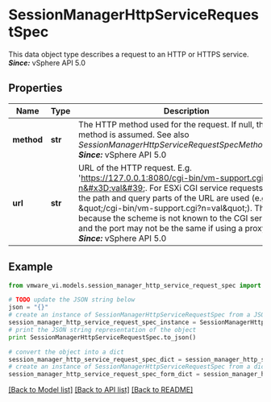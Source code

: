 # SessionManagerHttpServiceRequestSpec

This data object type describes a request to an HTTP or HTTPS service.  ***Since:*** vSphere API 5.0 

## Properties
Name | Type | Description | Notes
------------ | ------------- | ------------- | -------------
**method** | **str** | The HTTP method used for the request.  If null, then any method is assumed.  See also *SessionManagerHttpServiceRequestSpecMethod_enum*.  ***Since:*** vSphere API 5.0  | [optional] 
**url** | **str** | URL of the HTTP request.  E.g. &#39;https://127.0.0.1:8080/cgi-bin/vm-support.cgi?n&#x3D;val&#39;.  For ESXi CGI service requests: - only the path and query parts of the URL are used   (e.g. \&quot;/cgi-bin/vm-support.cgi?n&#x3D;val\&quot;).     This is so because the scheme is not known to the CGI service, and the port may not be the same if using a proxy.  ***Since:*** vSphere API 5.0  | 

## Example

```python
from vmware_vi.models.session_manager_http_service_request_spec import SessionManagerHttpServiceRequestSpec

# TODO update the JSON string below
json = "{}"
# create an instance of SessionManagerHttpServiceRequestSpec from a JSON string
session_manager_http_service_request_spec_instance = SessionManagerHttpServiceRequestSpec.from_json(json)
# print the JSON string representation of the object
print SessionManagerHttpServiceRequestSpec.to_json()

# convert the object into a dict
session_manager_http_service_request_spec_dict = session_manager_http_service_request_spec_instance.to_dict()
# create an instance of SessionManagerHttpServiceRequestSpec from a dict
session_manager_http_service_request_spec_form_dict = session_manager_http_service_request_spec.from_dict(session_manager_http_service_request_spec_dict)
```
[[Back to Model list]](../README.md#documentation-for-models) [[Back to API list]](../README.md#documentation-for-api-endpoints) [[Back to README]](../README.md)



